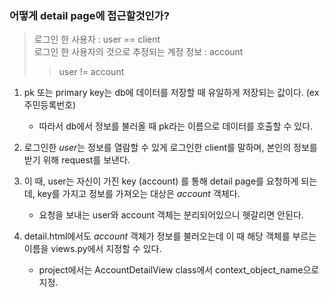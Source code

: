 ### 어떻게 detail page에 접근할것인가?

> 로그인 한 사용자 : user  == client  
> 로그인 한 사용자의 것으로 추정되는 계정 정보 : account
>> user != account

1. pk 또는 primary key는 db에 데이터를 저장할 때 유일하게 저장되는 값이다. (ex 주민등록번호)
    - 따라서 db에서 정보를 불러올 때 pk라는 이름으로 데이터를 호출할 수 있다. 

2. 로그인한 *user*는 정보를 열람할 수 있게 로그인한 client를 말하며, 본인의 정보를 받기 위해 request를 보낸다.

3. 이 때, user는 자신이 가진 key (account) 를 통해 detail page를 요청하게 되는데, key를 가지고 정보를 가져오는 대상은 *account* 객체다.
    - 요청을 보내는 user와 account 객체는 분리되어있으니 헷갈리면 안된다.

4. detail.html에서도 *account* 객체가 정보를 불러오는데 이 때 해당 객체를 부르는 이름을 views.py에서 지정할 수 있다.
    - project에서는 AccountDetailView class에서 context_object_name으로 지정.
